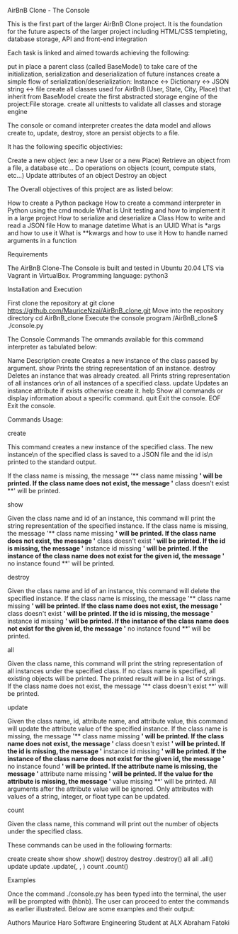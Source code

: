 AirBnB Clone - The Console

This is the first part of the larger AirBnB Clone project. It is the foundation
for the future aspects of the larger project including HTML/CSS templeting, database storage, API and front-end integration

Each task is linked and aimed towards achieving the following:

put in place a parent class (called BaseModel) to take care of the initialization, serialization and deserialization of future instances
create a simple flow of serialization/deserialization: Instance <-> Dictionary <-> JSON string <-> file
create all classes used for AirBnB (User, State, City, Place) that inherit from BaseModel
create the first abstracted storage engine of the project:File storage.
create all unittests to validate all classes and storage engine

The console or comand interpreter creates the data model and allows create to, 
update, destroy, store an persist objects to a file.

It has the following specific objectivies:

Create a new object (ex: a new User or a new Place)
Retrieve an object from a file, a database etc…
Do operations on objects (count, compute stats, etc…)
Update attributes of an object
Destroy an object


The Overall objectives of this project are as listed below:

How to create a Python package
How to create a command interpreter in Python using the cmd module
What is Unit testing and how to implement it in a large project
How to serialize and deserialize a Class
How to write and read a JSON file
How to manage datetime
What is an UUID
What is *args and how to use it
What is **kwargs and how to use it
How to handle named arguments in a function


Requirements

The AirBnB Clone-The Console is built and tested in Ubuntu 20.04 LTS via Vagrant in VirtualBox. Programming language: python3


Installation and Execution

First clone the repository at
	git clone https://github.com/MauriceNzai/AirBnB_clone.git
Move into the repository directory
	cd AirBnB_clone
Execute the console program 
	/AirBnB_clone$ ./console.py

The Console Commands
The ommands available for this command interpreter as tabulated below:

Name		Description
create		Creates a new instance of the class passed by argument.
show		Prints the string representation of an instance.
destroy	Deletes an instance that was already created.
all		Prints string representation of all instances or\n
		of all instances of a specified class.
update		Updates an instance attribute if exists otherwise create it.
help		Show all commands or display information about a specific command.
quit		Exit the console.
EOF		Exit the console.


Commands Usage:

create

This command creates a new instance of the specified class. The new instance\n
of the specified class is saved to a JSON file and the id is\n
printed to the standard output.

If the class name is missing, the message
 '** class name missing **' will be printed.
If the class name does not exist, the message
 '** class doesn't exist **' will be printed.

show

Given the class name and id of an instance, this command will print the
string representation of the specified instance.
If the class name is missing, the message
'** class name missing **' will be printed.
If the class name does not exist, the message
'** class doesn't exist **' will be printed.
If the id is missing, the message
'** instance id missing **' will be printed.
If the instance of the class name does not exist for the given id, the message
 '** no instance found **' will be printed.

destroy

Given the class name and id of an instance,
this command will delete the specified instance.
If the class name is missing, the message
'** class name missing **' will be printed.
If the class name does not exist, the message
'** class doesn't exist **' will be printed.
If the id is missing, the message
'** instance id missing **' will be printed.
If the instance of the class name does not exist for the given id, the message
'** no instance found **' will be printed.

all

Given the class name, this command will print the string representation of all
instances under the specified class. If no class name is specified,
all existing objects will be printed.
The printed result will be in a list of strings.
If the class name does not exist, the message
'** class doesn't exist **' will be printed.

update

Given the class name, id, attribute name, and attribute value, this command
will update the attribute value of the specified instance.
If the class name is missing, the message
'** class name missing **' will be printed.
If the class name does not exist, the message
'** class doesn't exist **' will be printed.
If the id is missing, the message
'** instance id missing **' will be printed.
If the instance of the class name does not exist for the given id, the message
'** no instance found **' will be printed.
If the attribute name is missing, the message
'** attribute name missing **' will be printed.
If the value for the attribute is missing, the message
'** value missing **' will be printed.
All arguments after the attribute value will be ignored.
Only attributes with values of a string, integer, or float type can be updated.

count

Given the class name, this command will print out the number
of objects under the specified class.

These commands can be used in the following formarts:

create
create <class name>
show
show <class name> <id>
<class name>.show(<id>)
destroy
destroy <class name> <id>
<class name>.destroy(<id>)
all
all <class name>
<class name>.all()
update
update <class name> <id> <attribute name> <attribute value>
<class name>.update(<id>, <attribute name>, <attribute value>)
count
<class name>.count()


Examples

Once the command ./console.py has been typed into the terminal,
the user will be prompted with (hbnb). The user can proceed to enter the
commands as earlier illustrated. Below are some examples and their output:


Authors
Maurice Haro Software Engineering Student at ALX
Abraham Fatoki
